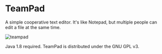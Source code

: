 # TeamPad
A simple cooperative text editor. It's like Notepad, but multiple people can edit a file at the same time.

![teampad](https://cloud.githubusercontent.com/assets/6194072/19634736/65f54264-998b-11e6-99c6-927000d39c69.png)

Java 1.8 required. TeamPad is distributed under the GNU GPL v3.